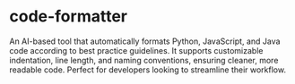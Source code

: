 # code-formatter
An AI-based tool that automatically formats Python, JavaScript, and Java code according to best practice guidelines. It supports customizable indentation, line length, and naming conventions, ensuring cleaner, more readable code. Perfect for developers looking to streamline their workflow.
